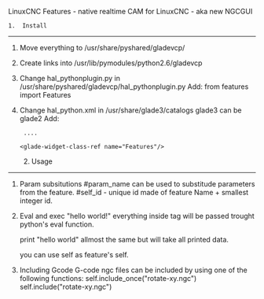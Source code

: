 LinuxCNC Features - native realtime CAM for LinuxCNC - aka new NGCGUI


	1.	Install
--------------------------------------------------------------------------------

1. Move everything to /usr/share/pyshared/gladevcp/

2. Create links into /usr/lib/pymodules/python2.6/gladevcp

3. Change hal_pythonplugin.py in /usr/share/pyshared/gladevcp/hal_pythonplugin.py
	Add:
		from features import Features

4. Change hal_python.xml in /usr/share/glade3/catalogs glade3 can be glade2
	Add:
		<glade-widget-class name="Features" generic-name="features" title="features">
		    <properties>
		        <property id="size" query="False" default="1" visible="False"/>
		        <property id="spacing" query="False" default="0" visible="False"/>
		        <property id="homogeneous" query="False" default="0" visible="False"/>
		    </properties>
		</glade-widget-class>

		....
		
	   <glade-widget-class-ref name="Features"/>



	2.	Usage
--------------------------------------------------------------------------------

1. Param subsitutions
	#param_name can be used to substitude parameters from the feature. 
	#self_id - unique id made of feature Name + smallest integer id. 

2. Eval and exec
	<eval>"hello world!"</eval> everything inside <eval> tag will be passed
	trought python's eval function. 
	
	<exec>print "hello world"</exec> allmost the same but will take all printed data.
	
	you can use self as feature's self.
	
	
3. Including Gcode
	G-code ngc files can be included by using one of the following functions: 
		<eval>self.include_once("rotate-xy.ngc")</eval>
		<eval>self.include("rotate-xy.ngc")</eval>
